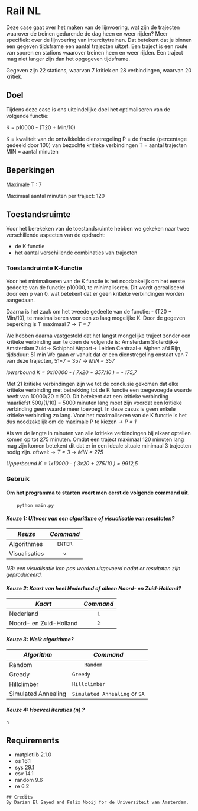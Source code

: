 # Rail NL

Deze case gaat over het maken van de lijnvoering, wat zijn de trajecten waarover de treinen gedurende de dag heen en weer rijden? 
Meer specifiek: over de lijnvoering van intercitytreinen. Dat betekent dat je binnen een gegeven tijdsframe een aantal trajecten uitzet. 
Een traject is een route van sporen en stations waarover treinen heen en weer rijden. 
Een traject mag niet langer zijn dan het opgegeven tijdsframe. 

Gegeven zijn 22 stations, waarvan 7 kritiek en 28 verbindingen, waarvan 20 kritiek. 

## Doel

Tijdens deze case is ons uiteindelijke doel het optimaliseren van de volgende functie:

K = p10000 - (T20 + Min/10)

K = kwaliteit van de ontwikkelde dienstregeling
P = de fractie (percentage gedeeld door 100) van bezochte kritieke verbindingen
T = aantal trajecten
MIN = aantal minuten

## Beperkingen 

Maximale T : 7

Maximaal aantal minuten per traject: 120

## Toestandsruimte

Voor het berekeken van de toestandsruimte hebben we gekeken naar twee verschillende aspecten van de opdracht:
- de K functie
- het aantal verschillende combinaties van trajecten

### Toestandruimte K-functie

Voor het minimaliseren van de K functie is het noodzakelijk om het eerste gedeelte van de functie: p10000, te minimaliseren. 
Dit wordt gerealiseerd door een p van 0, wat betekent dat er geen kritieke verbindingen worden aangedaan. 

Daarna is het zaak om het tweede gedeelte van de functie: - (T20 + Min/10), te maximaliseren voor een zo laag mogelijke K.
Door de gegeven beperking is T maximaal 7 -> *T = 7*

We hebben daarna vastgesteld dat het langst mongelijke traject zonder een kritieke verbinding aan te doen de volgende is:
Amsterdam Sloterdijk-> Amsterdam Zuid-> Schiphol Airport-> Leiden Centraal-> Alphen a/d Rijn, tijdsduur: 51 min
We gaan er vanuit dat er een dienstregeling onstaat van 7 van deze trajecten, 51*7 = 357 -> *MIN = 357*

*lowerbound K = 0x10000 - ( 7x20 + 357/10 ) = - 175,7* 

Met 21 kritieke verbindingen zijn we tot de conclusie gekomen dat elke kritieke verbinding met betrekking tot de K functie een toegevoegde waarde heeft van 10000/20 = 500. Dit betekent dat een kritieke verbinding maarliefst 500/(1/10) = 5000 minuten lang moet zijn voordat een kritieke verbinding geen waarde meer toevoegt. In deze casus is geen enkele kritieke verbinding zo lang.
Voor het maximaliseren van de K functie is het dus noodzakelijk om de maximale P te kiezen -> *P = 1*

Als we de lengte in minuten van alle kritieke verbindingen bij elkaar optellen komen op tot 275 minuten. Omdat een traject maximaal 120 minuten lang mag zijn komen betekent dit dat er in een ideale situaie minimaal 3 trajecten nodig zijn. oftwel:
-> *T = 3* 
-> *MIN = 275*

*Upperbound K = 1x10000 - ( 3x20 + 275/10 ) = 9912,5*

### Gebruik

#### Om het programma te starten voert men eerst de volgende command uit.
```
    python main.py
```

#### *Keuze 1: Uitvoer van een algorithme of visualisatie van resultaten?*

| *Keuze*       	|   *Command*   	|
|---------------	|:-------------:	|
| Algorithmes   	| ``` ENTER ``` 	|
| Visualisaties 	|   ``` v ```   	|

*NB: een visualisatie kan pas worden uitgevoerd nadat er resultaten zijn geproduceerd.*


#### *Keuze 2: Kaart van heel Nederland of alleen Noord- en Zuid-Holland?*

| *Kaart*                	| *Command* 	|
|------------------------	|:---------:	|
| Nederland              	| ``` 1 ``` 	|
| Noord- en Zuid-Holland 	| ``` 2 ``` 	|

#### *Keuze 3: Welk algorithme?*

| *Algorithm*         	| *Command*                                 	|
|---------------------	|-------------------------------------------	|
| Random              	|             ```     Random ```            	|
| Greedy              	|               ``` Greedy ```              	|
| Hillclimber         	|            ``` Hillclimber ```            	|
| Simulated Annealing 	| ``` Simulated Annealing ``` or ``` SA ``` 	|



#### *Keuze 4: Hoeveel iteraties (n) ?*
```
n
```


## Requirements

- matplotlib 2.1.0
- os 16.1
- sys 29.1
- csv 14.1
- random 9.6
- re 6.2


```
## Credits
By Darian El Sayed and Felix Mooij for de Universiteit van Amsterdam.
